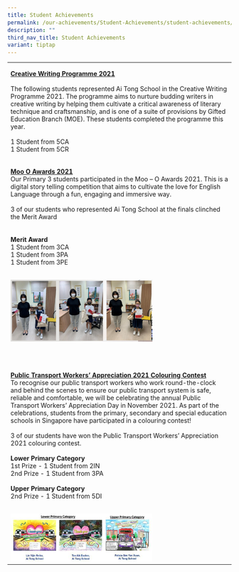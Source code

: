 ```yaml
---
title: Student Achievements
permalink: /our-achievements/Student-Achievements/student-achievements/
description: ""
third_nav_title: Student Achievements
variant: tiptap
---
```

<table style="minWidth: 25px">
<colgroup>
<col>
</colgroup>
<tbody>
<tr>
<td rowspan="1" colspan="1">
<p><strong><u>Creative Writing Programme 2021</u></strong>
<br>
<br>The following students represented Ai Tong School in the Creative Writing
Programme 2021. The programme aims to nurture budding writers in creative
writing by helping them cultivate a critical awareness of literary technique
and craftsmanship, and is one of a suite of provisions by Gifted Education
Branch (MOE). These students completed the programme this year.
<br>
<br>1 Student from 5CA
<br>1 Student from 5CR
<br>
</p>
</td>
</tr>
<tr>
<td rowspan="1" colspan="1">
<p><strong><u>Moo O Awards 2021</u></strong>
<br>Our Primary 3 students participated in the Moo – O Awards 2021. This is
a digital story telling competition that aims to cultivate the love for
English Language through a fun, engaging and immersive way.
<br>
<br>3 of our students who represented Ai Tong School at the finals clinched
the Merit Award
<br>
<br>
<br><strong>Merit Award</strong> 
<br>1 Student from 3CA
<br>1 Student from 3PA
<br>1 Student from 3PE
<br>
<br>
</p>
<div class="isomer-image-wrapper">
<img style="width:65%" height="auto" width="100%" src="/images/Moo%20O%20Achievement.jpeg">
</div>
<p>
<br>
</p>
</td>
</tr>
<tr>
<td rowspan="1" colspan="1">
<p><strong><u>Public Transport Workers’ Appreciation 2021 Colouring Contest</u></strong>
<br>To recognise our public transport workers who work round-the-clock and
behind the scenes to ensure our public transport system is safe, reliable
and comfortable, we will be celebrating the annual Public Transport Workers’
Appreciation Day in November 2021. As part of the celebrations, students
from the primary, secondary and special education schools in Singapore
have participated in a colouring contest!
<br>
<br>3 of our students have won the Public Transport Workers’ Appreciation
2021 colouring contest.
<br>
<br><strong>Lower Primary Category</strong>
<br>1st Prize - 1 Student from 2IN
<br>2nd Prize - 1 Student from 3PA
<br>
<br><strong>Upper Primary Category</strong>
<br>2nd Prize - 1 Student from 5DI
<br>
<br>
</p>
<div class="isomer-image-wrapper">
<img style="width:65%" height="auto" width="100%" src="/images/2021%20Anti-Drug%20Montage%20Competition.jpeg">
</div>
</td>
</tr>
</tbody>
</table>
<p></p>